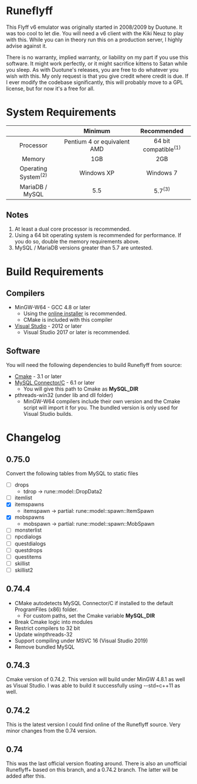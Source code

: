 # Runeflyff

This Flyff v6 emulator was originally started in 2008/2009 by Duotune. It was too cool to let die.
You will need a v6 client with the Kiki Neuz to play with this.
While you can in theory run this on a production server, I highly advise against it.

There is no warranty, implied warranty, or liability on my part if you use this software. It might
work perfectly, or it might sacrifice kittens to Satan while you sleep. As with Duotune's releases,
you are free to do whatever you wish with this. My only request is that you give credit where credit is
due. If I ever modify the codebase significantly, this will probably move to a GPL license, but for now 
it's a free for all.

System Requirements
===
|  |Minimum|Recommended|
|:---:|:---:|:---:|
|Processor|Pentium 4 or equivalent AMD|64 bit compatible<sup>(1)</sup>|
|Memory|1GB|2GB|
|Operating System<sup>(2)</sup>|Windows XP|Windows 7|
|MariaDB / MySQL|5.5|5.7<sup>(3)</sup>|

Notes
---
1. At least a dual core processor is recommended.
2. Using a 64 bit operating system is recommended for performance. If you do so, double the memory requirements above.
3. MySQL / MariaDB versions greater than 5.7 are untested.

Build Requirements
===
Compilers
---
* MinGW-W64 - GCC 4.8 or later 
    * Using the [online installer](https://sourceforge.net/projects/mingw-w64/files/Toolchains%20targetting%20Win32/Personal%20Builds/mingw-builds/installer/mingw-w64-install.exe) is recommended.
    * CMake is included with this compiler
* [Visual Studio](https://visualstudio.microsoft.com/downloads/) - 2012 or later
    * Visual Studio 2017 or later is recommended.

Software
---
You will need the following dependencies to build Runeflyff from source:
* [Cmake](https://cmake.org/download/) - 3.1 or later 
* [MySQL Connector/C](https://dev.mysql.com/downloads/connector/c/) - 6.1 or later
    * You will give this path to Cmake as **MySQL_DIR** 
* pthreads-win32 (under lib and dll folder)
    * MinGW-W64 compilers include their own version and the Cmake script will import it for you. The bundled version is only used for Visual Studio builds.

Changelog
===

0.75.0
---
Convert the following tables from MySQL to static files
- [ ] drops
    - tdrop -> rune::model::DropData2
- [ ] itemlist
- [x] itemspawns
    - itemspawn -> partial: rune::model::spawn::ItemSpawn
- [x] mobspawns
    - mobspawn -> partial: rune::model::spawn::MobSpawn
- [ ] monsterlist
- [ ] npcdialogs
- [ ] questdialogs
- [ ] questdrops
- [ ] questitems
- [ ] skillist
- [ ] skillist2

0.74.4
---
* CMake autodetects MySQL Connector/C if installed to the default ProgramFiles (x86) folder. 
    * For custom paths, set the Cmake variable **MySQL_DIR**
* Break Cmake logic into modules
* Restrict compilers to 32 bit
* Update winpthreads-32
* Support compiling under MSVC 16 (Visual Studio 2019)  
* Remove bundled MySQL  

0.74.3
---
Cmake version of 0.74.2. This version will build under MinGW 4.8.1 as well as Visual Studio. I was able to build it
successfully using --std=c++11 as well.

0.74.2
---
This is the latest version I could find online of the Runeflyff source. Very minor changes
from the 0.74 version.

0.74
---
This was the last official version floating around. There is also an unofficial Runeflyff+
based on this branch, and a 0.74.2 branch. The latter will be added after this.